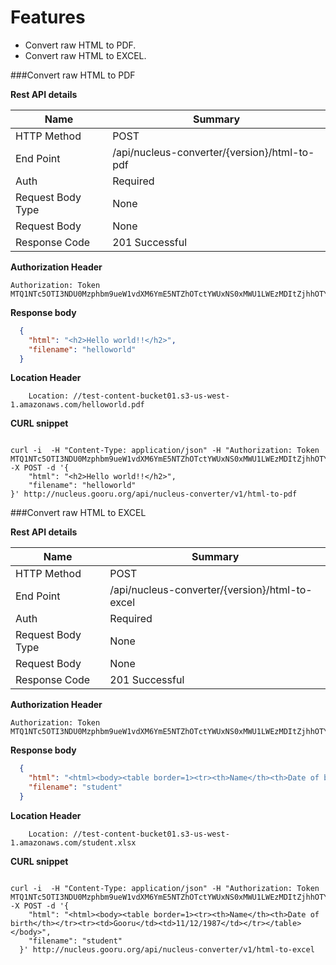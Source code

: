 Features
===========

 - Convert raw HTML to PDF.
 - Convert raw HTML to EXCEL.


###Convert raw HTML to PDF

**Rest API details**

| Name | Summary |
|------------------------|--------|
| HTTP Method | POST |
| End Point | /api/nucleus-converter/{version}/html-to-pdf |
| Auth | Required |
| Request Body Type | None |
| Request Body  | None |
| Response Code | 201 Successful |


**Authorization Header**

```
Authorization: Token MTQ1NTc5OTI3NDU0Mzphbm9ueW1vdXM6YmE5NTZhOTctYWUxNS0xMWU1LWEzMDItZjhhOTYzMDY1OTc2
```

**Response body**

```json
  {
    "html": "<h2>Hello world!!</h2>",
    "filename": "helloworld"
  }
```

**Location Header**

```
    Location: //test-content-bucket01.s3-us-west-1.amazonaws.com/helloworld.pdf
```

**CURL snippet**

```posh

curl -i  -H "Content-Type: application/json" -H "Authorization: Token MTQ1NTc5OTI3NDU0Mzphbm9ueW1vdXM6YmE5NTZhOTctYWUxNS0xMWU1LWEzMDItZjhhOTYzMDY1OTc2" -X POST -d '{
    "html": "<h2>Hello world!!</h2>",
    "filename": "helloworld"
}' http://nucleus.gooru.org/api/nucleus-converter/v1/html-to-pdf
```

###Convert raw HTML to EXCEL

**Rest API details**

| Name | Summary |
|------------------------|--------|
| HTTP Method | POST |
| End Point | /api/nucleus-converter/{version}/html-to-excel |
| Auth | Required |
| Request Body Type | None |
| Request Body  | None |
| Response Code | 201 Successful |


**Authorization Header**

```
Authorization: Token MTQ1NTc5OTI3NDU0Mzphbm9ueW1vdXM6YmE5NTZhOTctYWUxNS0xMWU1LWEzMDItZjhhOTYzMDY1OTc2
```

**Response body**

```json
  {
    "html": "<html><body><table border=1><tr><th>Name</th><th>Date of birth</th></tr><tr><td>Gooru</td><td>11/12/1987</td></tr></table></body>",
    "filename": "student"
  }
```

**Location Header**

```
    Location: //test-content-bucket01.s3-us-west-1.amazonaws.com/student.xlsx
```

**CURL snippet**

```posh

curl -i  -H "Content-Type: application/json" -H "Authorization: Token MTQ1NTc5OTI3NDU0Mzphbm9ueW1vdXM6YmE5NTZhOTctYWUxNS0xMWU1LWEzMDItZjhhOTYzMDY1OTc2" -X POST -d '{
    "html": "<html><body><table border=1><tr><th>Name</th><th>Date of birth</th></tr><tr><td>Gooru</td><td>11/12/1987</td></tr></table></body>",
    "filename": "student"
  }' http://nucleus.gooru.org/api/nucleus-converter/v1/html-to-excel
```
